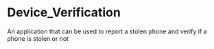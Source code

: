 # Device_Verification
An application that can be used to report a stolen phone and verify if a phone is stolen or not
